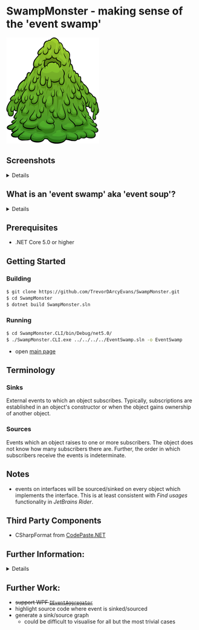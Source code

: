 # SwampMonster - making sense of the 'event swamp'
![Swamp Monster](docs/Swamp_Monster.png)

## Screenshots
<details>
<p/>

  <details>
    <summary>Main page</summary><p/>

  ![Main page](docs/index.png)
  </details>
  <p/>

  <details>
    <summary>Source file</summary><p/>

  ![Source file](docs/contact.png)
  </details>
   <p/>

  <details>
    <summary>Searching for an event</summary><p/>

  ![Searching for an event](docs/events-find.png)
  </details>
  <p/>

</details>

## What is an 'event swamp' aka 'event soup'?
<details>
'Event soup' is an anti-pattern in which components communicate with each other via an event bus
or similar messaging system.  As the system grows, the problem then becomes that interactions
and dependencies are non-obvious.  Further, components which receive a message may then, in turn,
generate more messages; and the sequence of messages is entirely non-obvious.

[redux](https://github.com/reduxjs/redux/issues/1266)
```text
That scenario that Flux tries to avoid is sometimes known as "event soup", and it happens a lot
in applications that rely on event buses or similar, where events get chained in unexpected ways,
sometimes get triggered multiple times without the developer realizing it, specially when
dispatches are triggered inside if clauses.
```

[Angular](https://blog.angular-university.io/angular-2-smart-components-vs-presentation-components-whats-the-difference-when-to-use-each-and-why/)
```text
This is not an accident, it's by design and probably to avoid event soup scenarios that the use
of solutions similar to a service bus like in AngularJs $scope.$emit() and $scope.$broadcast() 
tend to accidentally create.

These type of mechanisms tend to end up creating tight dependencies between different places of
the application that should not be aware of each other, also events end up being triggered
multiple times or in a sequence that is not apparent while just looking at one file.
```

This anti-pattern is called 'event soup' due to it's lack of structure and non-obvious interactions -
just like a bowl of soup!  Here we also call it an 'event swamp' - just like a bowl of soup which has
been left too long, gone rotten and contains monsters waiting to bite you!
</details>

## Prerequisites
* .NET Core 5.0 or higher

## Getting Started

### Building
```bash
$ git clone https://github.com/TrevorDArcyEvans/SwampMonster.git
$ cd SwampMonster
$ dotnet build SwampMonster.sln
```
### Running
```bash
$ cd SwampMonster.CLI/bin/Debug/net5.0/
$ ./SwampMonster.CLI.exe ../../../../EventSwamp.sln -o EventSwamp
```
* open [main page](SwampMonster.CLI/bin/Debug/net5.0/EventSwamp/index.html)

## Terminology
### Sinks
External events to which an object subscribes.  Typically, subscriptions are established in an object's constructor
or when the object gains ownership of another object.

### Sources
Events which an object raises to one or more subscribers.  The object does not know how many subscribers there are.
Further, the order in which subscribers receive the events is indeterminate.

## Notes
* events on interfaces will be sourced/sinked on every object which implements the interface.
This is at least consistent with _Find usages_ functionality in _JetBrains Rider_.

## Third Party Components
* CSharpFormat from [CodePaste.NET](https://github.com/RickStrahl/CodePaste.NET.git)

## Further Information:
<details>

* [Get started with semantic analysis](https://docs.microsoft.com/en-us/dotnet/csharp/roslyn-sdk/get-started/semantic-analysis)
* [Analysing a .NET Codebase with Roslyn](https://dev.to/mattjhosking/analysing-a-net-codebase-with-roslyn-5cn0)
* [roslyn-analysis](https://github.com/mattjhosking/roslyn-analysis.git)
* [Getting started with Roslyn code analysis](https://blog.wiseowls.co.nz/index.php/2020/05/12/walking-code-with-roslyn/)

</details>

## Further Work:
* ~~support WPF [`IEventAggregator`](https://prismlibrary.com/docs/event-aggregator.html)~~
* highlight source code where event is sinked/sourced
* generate a sink/source graph
  * could be difficult to visualise for all but the most trivial cases 
